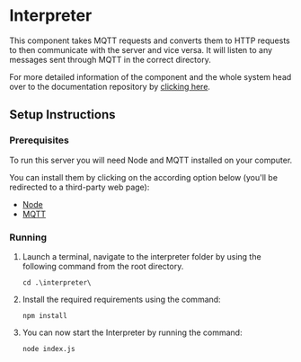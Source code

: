 # Interpreter

This component takes MQTT requests and converts them to HTTP requests to then communicate with the server and vice versa. It will listen to any messages sent through MQTT in the correct directory.

For more detailed information of the component and the whole system head over to the documentation repository by [clicking here](https://git.chalmers.se/courses/dit355/test-teams-formation/team-2/documentation).

## Setup Instructions

### Prerequisites 
To run this server you will need Node and MQTT installed on your computer.

You can install them by clicking on the according option below (you'll be redirected to a third-party web page):
- [Node](https://nodejs.org/en/download/)
- [MQTT](https://mosquitto.org/download/)

### Running

1. Launch a terminal, navigate to the interpreter folder by using the following command from the root directory. 

    `cd .\interpreter\`

2. Install the required requirements using the command: 

    `npm install`

3. You can now start the Interpreter by running the command: 

    `node index.js`
